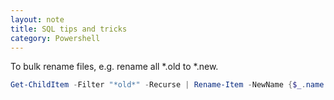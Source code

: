 ```yaml
---
layout: note
title: SQL tips and tricks
category: Powershell
---
```


To bulk rename files, e.g. rename all *.old to *.new.
```powershell
Get-ChildItem -Filter "*old*" -Recurse | Rename-Item -NewName {$_.name -replace 'old','new' }  
```
